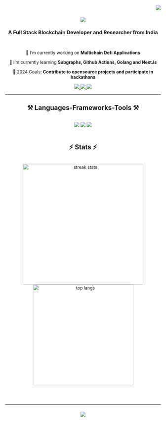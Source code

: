 <img align="right" src="https://visitor-badge.laobi.icu/badge?page_id=TechnoGeek01" />

<h1 align="center">
    <img src="https://readme-typing-svg.herokuapp.com/?font=Righteous&size=35&center=true&vCenter=true&width=500&height=70&duration=4000&lines=Hi+There!+👋;+I'm+Sudharsan+Rajendiran!;" />
</h1>

<h3 align="center">A Full Stack Blockchain Developer and Researcher from India</h3>

<br/>

<div align="center">

 🔭 I’m currently working on **Multichain Defi Applications**

 🌱 I’m currently learning **Subgraphs, Github Actions, Golang and NextJs**
   
 🥅 2024 Goals: **Contribute to opensource projects and participate in hackathons**
 
 </div>
 
<div align="center"> 
  <a href="https://linkedin.com/in/sudharsan-r-2570b5128" target="_blank" rel="noopener noreferrer">
    <img src="https://img.shields.io/badge/LinkedIn-0077B5?style=for-the-badge&logo=linkedin&logoColor=white" target="_blank" rel="noopener noreferrer" />
  </a>
  <a href="https://twitter.com/MercilessGamer1" target="_blank" rel="noopener noreferrer">
    <img src="https://img.shields.io/badge/twitter-%231DA1F2.svg?&style=for-the-badge&logo=twitter&logoColor=white" target="_blank" rel="noopener noreferrer" />
  </a>
  <a href="mailto:sudhalearning99@gmail.com">
    <img src="https://img.shields.io/badge/Gmail-333333?style=for-the-badge&logo=gmail&logoColor=red" />
  </a>
</div>

 <hr/>
 
<h2 align="center">⚒️ Languages-Frameworks-Tools ⚒️</h2>
<br/>
<div align="center">
    <img src="https://skillicons.dev/icons?i=solidity,nodejs,javascript,typescript,express,html,css,next,go,tailwind,vscode" />
    <img src="https://skillicons.dev/icons?i=github,git,aws,postman,mongodb,postgres,redis,nginx,figma,firebase" />
    <img src="https://skillicons.dev/icons?i=docker,kubernetes,githubactions,jenkins,ansible,linux,rabbitmq,cloudflare" />
  <br>
</div>

<br/>

<h2 align="center">⚡ Stats ⚡</h2>
<br>
<div align=center>
  <img width=390 src="https://streak-stats.demolab.com/?user=TechnoGeek01&count_private=true&theme=react&border_radius=10" alt="streak stats"/>
  <br/>
  <img width=325 align="center" src="https://github-readme-stats-salesp07.vercel.app/api/top-langs/?username=TechnoGeek01&hide=HTML&langs_count=8&layout=compact&theme=react&border_radius=10&size_weight=0.5&count_weight=0.5&exclude_repo=github-readme-stats" alt="top langs" />
</div>

<br/><br/>
<hr/>

<h3 align="center">
    <img src="https://readme-typing-svg.herokuapp.com/?font=Righteous&size=25&center=true&vCenter=true&width=500&height=70&duration=4000&lines=Thanks+for+visiting!+✌️;+Shoot+me+a+message+on+Linkedin!;I'm+always+down+to+collab+:)">
</h3>

<br/>
